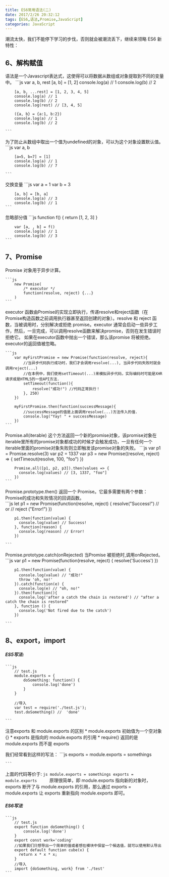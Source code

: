 ```yaml
---
title: ES6常用语法(二)
date: 2017/2/26 20:32:12
tags: [ES6,语法,Promise,JavaScript]
categories: JavaScript
---
```


潮流太快，我们不能停下学习的步伐，否则就会被潮流丢下，继续来领略 ES6 新特性： 

<!-- more -->
## 6、解构赋值
语法是一个Javascript表达式，这使得可以将数据从数组或对象提取到不同的变量中。
    ```js
        var a, b, rest
        [a, b] = [1, 2]
        console.log(a) // 1
        console.log(b) // 2

        [a, b, ...rest] = [1, 2, 3, 4, 5]
        console.log(a) // 1
        console.log(b) // 2
        console.log(rest) // [3, 4, 5]

        ({a, b} = {a:1, b:2})
        console.log(a) // 1
        console.log(b) // 2

    ```

为了防止从数组中取出一个值为undefined的对象，可以为这个对象设置默认值。
    ```js
        var a, b

        [a=5, b=7] = [1]
        console.log(a) // 1
        console.log(b) // 7

    ```
交换变量
    ```js
        var a = 1
        var b = 3

        [a, b] = [b, a]
        console.log(a) // 3
        console.log(b) // 1
    ```
忽略部分值
    ```js
        function f() {
          return [1, 2, 3]
        }

        var [a, , b] = f()
        console.log(a) // 1
        console.log(b) // 3
    ```
## 7、Promise
Promise 对象用于异步计算。

    ```js
        new Promise(
            /* executor */
            function(resolve, reject) {...}
        )
    ```
executor 函数由Promise的实现立即执行，传递resolve和reject函数（在Promise构造函数之前调用执行器甚至返回创建的对象）。resolve 和 reject 函数，当被调用时，分别解决或拒绝 promise。executor 通常会启动一些异步工作，然后，一旦完成，可以调用resolve函数来解决promise，否则在发生错误时拒绝它。
如果在executor函数中抛出一个错误，那么该promise 将被拒绝。executor的返回值被忽略。

    ```js
        var myFirstPromise = new Promise(function(resolve, reject){
            //当异步代码执行成功时，我们才会调用resolve(...), 当异步代码失败时就会调用reject(...)
            //在本例中，我们使用setTimeout(...)来模拟异步代码，实际编码时可能是XHR请求或是HTML5的一些API方法.
            setTimeout(function(){
                resolve("成功!") //代码正常执行！
            }, 250)
        })

        myFirstPromise.then(function(successMessage){
            //successMessage的值是上面调用resolve(...)方法传入的值.
            console.log("Yay! " + successMessage)
        })
    ```

Promise.all(iterable) 这个方法返回一个新的promise对象，该promise对象在iterable里所有的promise对象都成功的时候才会触发成功，一旦有任何一个iterable里面的promise对象失败则立即触发该promise对象的失败。
    ```js
        var p1 = Promise.resolve(3)
        var p2 = 1337
        var p3 = new Promise((resolve, reject) => {
          setTimeout(resolve, 100, "foo")
        }) 

        Promise.all([p1, p2, p3]).then(values => { 
          console.log(values) // [3, 1337, "foo"] 
        })
    ```

Promise.prototype.then() 返回一个  Promise。它最多需要有两个参数：Promise的成功和失败情况的回调函数。  
    ```js
        let p1 = new Promise(function(resolve, reject) {
          resolve("Success!")
          // or
          // reject ("Error!")
        })

        p1.then(function(value) {
          console.log(value) // Success!
        }, function(reason) {
          console.log(reason) // Error!
        })

    ```

Promise.prototype.catch(onRejected) 当Promise 被拒绝时,调用onRejected。
    ```js
        var p1 = new Promise(function(resolve, reject) {
          resolve('Success')
        })

        p1.then(function(value) {
          console.log(value) // "成功!"
          throw 'oh, no!'
        }).catch(function(e) {
          console.log(e) // "oh, no!"
        }).then(function(){
          console.log('after a catch the chain is restored') // "after a catch the chain is restored"
        }, function () {
          console.log('Not fired due to the catch')
        })

    ```
## 8、export，import
##### ES5写法:
    ```js
        // test.js
        module.exports = {
            doSomething: function() {
                console.log('done')
            }
        }

        //导入
        var test = require('./test.js');
        test.doSomething() //  'done'

    ```
注意exports 和 module.exports 的区别
    * module.exports 初始值为一个空对象 {}
    * exports 是指向的 module.exports 的引用
    * require() 返回的是 module.exports 而不是 exports  

我们经常看到这样的写法：
    ```js
        exports = module.exports = somethings
        
    ```
上面的代码等价于:
    ```js
        module.exports = somethings
        exports = module.exports    
    ```
原理很简单，即 module.exports 指向新的对象时，exports 断开了与 module.exports 的引用，那么通过 exports = module.exports 让 exports 重新指向 module.exports 即可。
##### ES6写法
    ```js
        // test.js
        export function doSomething() {
            console.log('done')
        }
        export const work='coding'
        //如果我们只想导出一个简单的值或者想在模块中保留一个候选值，就可以使用默认导出
        export default function cube(x) {
          return x * x * x;
        }
        //导入
        import {doSomething, work} from './test'
    ```
